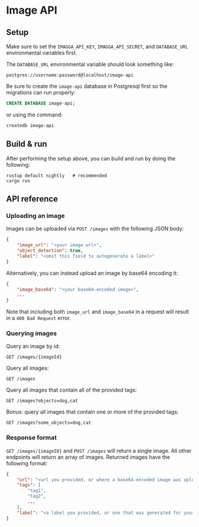 # Image API

## Setup
Make sure to set the `IMAGGA_API_KEY`, `IMAGGA_API_SECRET`, and `DATABASE_URL` environmental variables first.

The `DATABASE_URL` environmental variable should look something like:
```
postgres://username:password@localhost/image-api
```
Be sure to create the `image-api` database in Postgresql first so the migrations can run properly:
```sql
CREATE DATABASE image-api;
```
or using the command:
```sh
createdb image-api
```

## Build & run

After performing the setup above, you can build and run by doing the following:

```
rustup default nightly   # recommended
cargo run
```

## API reference

### Uploading an image

Images can be uploaded via `POST /images` with the following JSON body:

```json
{
    "image_url": "<your image url>",
    "object_detection": true,
    "label": "<omit this field to autogenerate a label>"
}
```

Alternatively, you can instead upload an image by base64 encoding it:
```json
{
    "image_base64": "<your base64-encoded image>",
    ...
}
```

Note that including both `image_url` and `image_base64` in a request will result in a `400 Bad Request` error.

### Querying images

Query an image by id:
```
GET /images/{imageId}
```

Query all images:
```
GET /images
```

Query all images that contain all of the provided tags:
```
GET /images?objects=dog,cat
```

Bonus: query all images that contain one or more of the provided tags:
```
GET /images?some_objects=dog,cat
```

### Response format

`GET /images/{imageID}` and `POST /images` will return a single image. All other endpoints will return an array of images. Returned images have the following format:

```json
{
    "url": "<url you provided, or where a base64-encoded image was uploaded to>",
    "tags": [
        "tag1",
        "tag2",
        ...
    ],
    "label": "<a label you provided, or one that was generated for you>"
}
```
